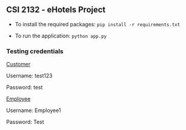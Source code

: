 ## CSI 2132 - eHotels Project
* To install the required packages:
    `pip install -r requirements.txt`

* To run the application:
    `python app.py`

### Testing credentials

<ins>Customer</ins>

Username: test123

Password: test


<ins>Employee</ins>

Username: Employee1

Password: Test
